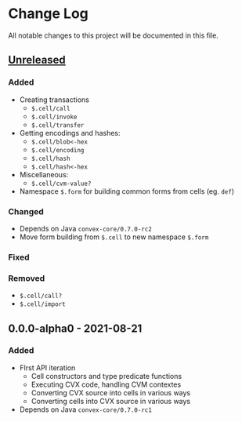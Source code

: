 # Change Log

All notable changes to this project will be documented in this file.



## [Unreleased]

### Added

- Creating transactions
    - `$.cell/call`
    - `$.cell/invoke`
    - `$.cell/transfer`
- Getting encodings and hashes:
    - `$.cell/blob<-hex`
    - `$.cell/encoding`
    - `$.cell/hash`
    - `$.cell/hash<-hex`
- Miscellaneous:
    - `$.cell/cvm-value?` 
- Namespace `$.form` for building common forms from cells (eg. `def`)

### Changed

- Depends on Java `convex-core/0.7.0-rc2`
- Move form building from `$.cell` to new namespace `$.form`

### Fixed

### Removed

- `$.cell/call?`
- `$.cell/import`



## 0.0.0-alpha0 - 2021-08-21

### Added

- FIrst API iteration
    - Cell constructors and type predicate functions
    - Executing CVX code, handling CVM contextes
    - Converting CVX source into cells in various ways
    - Converting cells into CVX source in various ways
- Depends on Java `convex-core/0.7.0-rc1`



[Unreleased]:  https://github.com/helins/convex.lisp.cljc/compare/cvm/0.0.0-alpha0...HEAD
[0.0.0-alpha0]: https://github.com/helins/convex.lisp.cljc/releases/tag/cvm/0.0.0-alpha0

